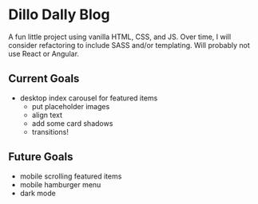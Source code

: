 # Dillo Dally Blog
A fun little project using vanilla HTML, CSS, and JS. Over time, I will consider refactoring to include SASS and/or templating. Will probably not use React or Angular.

## Current Goals
* desktop index carousel for featured items
  * put placeholder images
  * align text
  * add some card shadows
  * transitions!

## Future Goals
* mobile scrolling featured items
* mobile hamburger menu
* dark mode